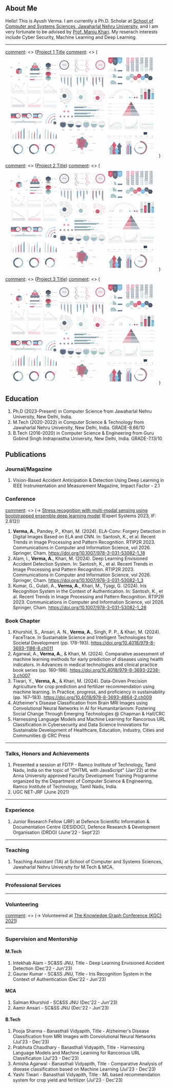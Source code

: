 
## About Me

Hello! This is Ayush Verma. I am currently a Ph.D. Scholar at <a href="https://jnu.ac.in/scss/" target="_blank">School of Computer and Systems Sciences, Jawaharlal Nehru University</a>, and I am very fortunate to be advised by <a href="https://scholar.google.com/citations?user=JB9wY5YAAAAJ&hl=en" target="_blank">Prof. Manju Khari</a>.
My reserach interests include Cyber Security, Machine Learning and Deep Learning. 

---

[comment]: <> (### Projects)

[comment]: <> ([Project 1 Title](/sample_page)
[comment]: <> (<img src="images/dummy_thumbnail.jpg?raw=true"/>)

[comment]: <> (---)
[comment]: <> ([Project 2 Title](/pdf/sample_presentation.pdf))
[comment]: <> (<img src="images/dummy_thumbnail.jpg?raw=true"/>)

[comment]: <> (---)
[comment]: <> ([Project 3 Title](http://example.com/))
[comment]: <> (<img src="images/dummy_thumbnail.jpg?raw=true"/>)

[comment]: <> (---)

## Education
1. Ph.D (2023-Present) in Computer Science from Jawaharlal Nehru University, New Delhi, India.
2. M.Tech (2020-2022) in Computer Science & Technology from Jawaharlal Nehru University, New Delhi, India. GRADE-8.66/10
3. B.Tech (2016-2020) in Computer Science & Engineering from Guru Gobind Singh Indraprastha University, New Delhi, India. GRADE-7.13/10

## Publications

### Journal/Magazine

1. Vision-Based Accident Anticipation & Detection Using Deep Learning in IEEE Instrumentation and Measurement Magazine, Impact Factor - 2.1

### Conference

[comment]: <> (-> <a href="https://onlinelibrary.wiley.com/doi/abs/10.1111/exsy.13239">Stress recognition with multi-modal sensing using bootstrapped ensemble deep learning model</a> (Expert Systems 2023, IF: 2.812))
1. <b>Verma, A.</b>, Pandey, P., Khari, M. (2024). ELA-Conv: Forgery Detection in Digital Images Based on ELA and CNN. In: Santosh, K., et al. Recent Trends in Image Processing and Pattern Recognition. RTIP2R 2023. Communications in Computer and Information Science, vol 2026. Springer, Cham. <a href="https://doi.org/10.1007/978-3-031-53082-1_18" target="_blank">https://doi.org/10.1007/978-3-031-53082-1_18</a><br>
2. Alam, I., <b>Verma, A.</b>, Khari, M. (2024). Deep Learning Envisioned Accident Detection System. In: Santosh, K., et al. Recent Trends in Image Processing and Pattern Recognition. RTIP2R 2023. Communications in Computer and Information Science, vol 2026. Springer, Cham. <a href="https://doi.org/10.1007/978-3-031-53082-1_3" target="_blank">https://doi.org/10.1007/978-3-031-53082-1_3</a><br>
3. Kumar, G., Gulati, A., <b>Verma, A.</b>, Khari, M., Tyagi, G. (2024). Iris Recognition System in the Context of Authentication. In: Santosh, K., et al. Recent Trends in Image Processing and Pattern Recognition. RTIP2R 2023. Communications in Computer and Information Science, vol 2026. Springer, Cham. <a href="https://doi.org/10.1007/978-3-031-53082-1_28" target="_blank">https://doi.org/10.1007/978-3-031-53082-1_28</a><br>

### Book Chapter

1. Khurshid, S., Ansari, A. N., <b>Verma, A.</b>, Singh, P. P., & Khari, M. (2024). FaceTrace. In Sustainable Science and Intelligent Technologies for Societal Development (pp. 178–193). <a href="https://doi.org/10.4018/979-8-3693-1186-8.ch011" target="_blank">https://doi.org/10.4018/979-8-3693-1186-8.ch011</a><br>
2. Agarwal, A., <b>Verma, A.</b>, & Khari, M. (2024). Comparative assessment of machine learning methods for early prediction of diseases using health indicators. In Advances in medical technologies and clinical practice book series (pp. 160–186). <a href="https://doi.org/10.4018/979-8-3693-2238-3.ch007" target="_blank">https://doi.org/10.4018/979-8-3693-2238-3.ch007</a><br>
3. Tiwari, Y., <b>Verma, A.</b>, & Khari, M. (2024). Data-Driven Precision Agriculture for crop prediction and fertilizer recommendation using machine learning. In Practice, progress, and proficiency in sustainability (pp. 167–183). <a href="https://doi.org/10.4018/979-8-3693-4864-2.ch009" target="_blank">https://doi.org/10.4018/979-8-3693-4864-2.ch009</a><br>
4. Alzheimer's Disease Classification from Brain MRI Images using Convolutional Neural Networks in AI for Humanitarianism: Fostering Social Change Through Emerging Technologies @ Chapman & Hall/CRC<br>
5. Harnessing Language Models and Machine Learning for Rancorous URL Classification in Cybersecurity and Data Science Innovations for Sustainable Development of Healthcare, Education, Industry, Cities and Communities @ CRC Press<br>

---

### Talks, Honors and Achievements

1. Presented a session at FDTP - Ramco Institute of Technology, Tamil Nadu, India on the topic of "DHTML with JavaScript" (Jan'22) at the Anna University approved Faculty Development Training Programme organized by the Department of Computer Science & Engineering, Ramco Institute of Technology, Tamil Nadu, India.
2. UGC NET-JRF (June 2021)

---

### Experience

1. Junior Research Fellow (JRF) at Defence Scientific Information & Documentation Centre (DESIDOC), Defence Research & Development Organisation (DRDO) (June'22 - Sept'22)

---
### Teaching

1. Teaching Assistant (TA) at School of Computer and Systems Sciences, Jawaharlal Nehru University for M.Tech & MCA.

---
### Professional Services
[comment]: <> (-> Reviewer for ASONAM 2023)

---
### Volunteering

[comment]: <> (-> Volunteered at <a href="https://www.knowledgegraph.tech/kgc2021/">The Knowledge Graph Conference (KGC) 2021</a>)

---
### Supervision and Mentorship

#### M.Tech
1. Intekhab Alam - SC&SS JNU,  Title - Deep Learning Envisioned Accident Detection (Dec'22 - Jun'23)<br>
2. Gaurav Kumar - SC&SS JNU, Title - Iris Recognition System in the Context of Authentication (Dec'22 - Jun'23)<br>

#### MCA
1. Salman Khurshid - SC&SS JNU (Dec'22 - Jun'23)<br>
2. Aamir Ansari - SC&SS JNU (Dec'22 - Jun'23)<br>

#### B.Tech
1. Pooja Sharma - Banasthali Vidyapith, Title - Alzheimer's Disease Classification from MRI Images with Convolutional Neural Networks (Jul'23 - Dec'23) <br>
2. Prabhuta Chaudhary - Banasthali Vidyapith, Title - Harnessing Language Models and Machine Learning for Rancorous URL Classification (Jul'23 - Dec'23) <br>
3. Amisha Agarwal - Banasthali Vidyapith, Title - Comparative Analysis of disease classification based on
Machine Learning (Jul'23 - Dec'23) <br>
4. Yashi Tiwari - Banasthali Vidyapith, Title - ML based recommendation system for crop yield and fertilizer (Jul'23 - Dec'23) <br>




